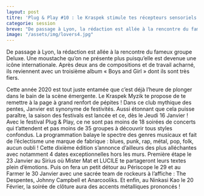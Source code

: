 ```yaml
---
layout: post
titre: 'Plug & Play #10 : le Kraspek stimule tes récepteurs sensoriels !'
categorie: session
breve: "De passage à Lyon, la rédaction est allée à la rencontre du fameux groupe Deluxe. Une moustache qu’on ne présente plus puisqu’elle est devenue une icône internationale. Après deux ans de compositions ..."
image: "/assets/img/lovers4.jpg"
---
```


De passage à Lyon, la rédaction est allée à la rencontre du fameux groupe Deluxe. Une moustache qu’on ne présente plus puisqu’elle est devenue une icône internationale. Après deux ans de compositions et de travail acharné, ils reviennent avec un troisième album « Boys and Girl » dont ils sont très fiers.

Cette année 2020 est tout juste entamée que c’est déjà l’heure de plonger dans le bain de la scène émergente. Le Kraspek Myzik te propose de te remettre à la page à grand renfort de pépites ! Dans ce club mythique des pentes, Janvier est synonyme de festivités. Aussi étonnant que cela puisse paraître, la saison des festivals est lancée et ce, dès le Jeudi 16 Janvier !
Avec le festival Plug & Play, ce ne sont pas moins de 18 soirées de concerts qui t’attendent et pas moins de 35 groupes à découvrir tous styles confondus. La programmation balaye le spectre des genres musicaux et fait de l’éclectisme une marque de fabrique : blues, punk, rap, métal, pop, folk, aucun oubli ! Cette dixième édition s’annonce d’ailleurs des plus alléchantes avec notamment 4 dates exceptionnelles hors les murs. Première étape le 23 Janvier au Sirius où Mister Mat et LUCILE te partageront leurs textes plein d’émotions. Puis on fera un petit détour au Périscope le 29 et au Farmer le 30 Janvier avec une sacrée team de rockeurs à l’affiche : The Despentes, Johnny Campbell et Anarcooliks. Et enfin, au Ninkasi Kao le 20 Février, la soirée de clôture aura des accents métalliques prononcés !
